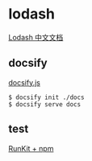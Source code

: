 # lodash

[Lodash 中文文档](https://www.html.cn/doc/lodash/)

## docsify

[docsify.js](https://docsify.js.org/#/zh-cn/quickstart)

`$ docsify init ./docs`  
`$ docsify serve docs`

## test

[RunKit + npm](https://npm.runkit.com/)